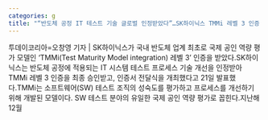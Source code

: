 ```yaml
---
categories: g
title: "“반도체 공정 IT 테스트 기술 글로벌 인정받았다”…SK하이닉스 TMMi 레벨 3 인증 획득"
---
```

투데이코리아=오창영 기자 | SK하이닉스가 국내 반도체 업계 최초로 국제 공인 역량 평가 모델인 ‘TMMi(Test Maturity Model integration) 레벨 3’ 인증을 받았다.SK하이닉스는 반도체 공정에 적용되는 IT 시스템 테스트 프로세스 기술 개선을 인정받아 TMMi 레벨 3 인증을 최종 승인받고, 인증서 전달식을 개최했다고 21일 발표했다.TMMi는 소프트웨어(SW) 테스트 조직의 성숙도를 평가하고 프로세스를 개선하기 위해 개발된 모델이다. SW 테스트 분야의 유일한 국제 공인 역량 평가로 꼽힌다.지난해 12월